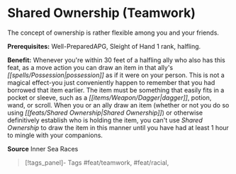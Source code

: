 ﻿---
cssclass: [feats]

---
# Shared Ownership (Teamwork)

The concept of ownership is rather flexible among you and your friends.

**Prerequisites:** Well-PreparedAPG, Sleight of Hand 1 rank, halfling.

**Benefit:** Whenever you're within 30 feet of a halfling ally who also has this feat, as a move action you can draw an item in that ally's _[[spells/Possession|possession]]_ as if it were on your person. This is not a magical effect-you just conveniently happen to remember that you had borrowed that item earlier. The item must be something that easily fits in a pocket or sleeve, such as a _[[items/Weapon/Dagger|dagger]]_, potion, wand, or scroll. When you or an ally draw an item (whether or not you do so using _[[feats/Shared Ownership|Shared Ownership]]_) or otherwise definitively establish who is holding the item, you can't use _Shared Ownership_ to draw the item in this manner until you have had at least 1 hour to mingle with your companions.

**Source** Inner Sea Races
>[!tags_panel]- Tags
> #feat/teamwork, #feat/racial, 